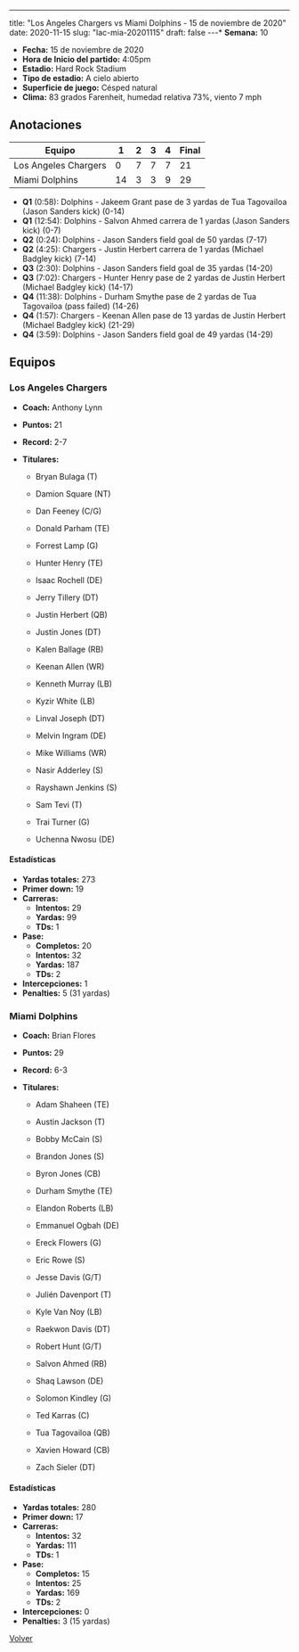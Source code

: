 ---
title: "Los Angeles Chargers vs Miami Dolphins - 15 de noviembre de 2020"
date: 2020-11-15
slug: "lac-mia-20201115"
draft: false
---* **Semana:** 10
* **Fecha:** 15 de noviembre de 2020
* **Hora de Inicio del partido:** 4:05pm
* **Estadio:** Hard Rock Stadium
* **Tipo de estadio:** A cielo abierto
* **Superficie de juego:** Césped natural
* **Clima:** 83 grados Farenheit, humedad relativa 73%, viento 7 mph




## Anotaciones
| Equipo | 1 | 2 | 3 | 4 | Final |
|--------|---|---|---|---|-------|
| Los Angeles Chargers  | 0 | 7 | 7 | 7  | 21 |
| Miami Dolphins  | 14 | 3 | 3 | 9  | 29 |
* **Q1** (0:58): Dolphins - Jakeem Grant pase de 3 yardas de Tua Tagovailoa (Jason Sanders kick) (0-14)
* **Q1** (12:54): Dolphins - Salvon Ahmed carrera de 1 yardas (Jason Sanders kick) (0-7)
* **Q2** (0:24): Dolphins - Jason Sanders field goal de 50 yardas (7-17)
* **Q2** (4:25): Chargers - Justin Herbert carrera de 1 yardas (Michael Badgley kick) (7-14)
* **Q3** (2:30): Dolphins - Jason Sanders field goal de 35 yardas (14-20)
* **Q3** (7:02): Chargers - Hunter Henry pase de 2 yardas de Justin Herbert (Michael Badgley kick) (14-17)
* **Q4** (11:38): Dolphins - Durham Smythe pase de 2 yardas de Tua Tagovailoa (pass failed) (14-26)
* **Q4** (1:57): Chargers - Keenan Allen pase de 13 yardas de Justin Herbert (Michael Badgley kick) (21-29)
* **Q4** (3:59): Dolphins - Jason Sanders field goal de 49 yardas (14-29)


## Equipos


### Los Angeles Chargers
* **Coach:** Anthony Lynn
* **Puntos:** 21
* **Record:** 2-7
* **Titulares:** 

  * Bryan Bulaga (T) 

  * Damion Square (NT) 

  * Dan Feeney (C/G) 

  * Donald Parham (TE) 

  * Forrest Lamp (G) 

  * Hunter Henry (TE) 

  * Isaac Rochell (DE) 

  * Jerry Tillery (DT) 

  * Justin Herbert (QB) 

  * Justin Jones (DT) 

  * Kalen Ballage (RB) 

  * Keenan Allen (WR) 

  * Kenneth Murray (LB) 

  * Kyzir White (LB) 

  * Linval Joseph (DT) 

  * Melvin Ingram (DE) 

  * Mike Williams (WR) 

  * Nasir Adderley (S) 

  * Rayshawn Jenkins (S) 

  * Sam Tevi (T) 

  * Trai Turner (G) 

  * Uchenna Nwosu (DE) 

#### Estadísticas
* **Yardas totales:** 273
* **Primer down:** 19
* **Carreras:**
  * **Intentos:** 29
  * **Yardas:** 99
  * **TDs:** 1
* **Pase:**
  * **Completos:** 20
  * **Intentos:** 32
  * **Yardas:** 187
  * **TDs:** 2
* **Intercepciones:** 1
* **Penalties:** 5 (31 yardas)

### Miami Dolphins
* **Coach:** Brian Flores
* **Puntos:** 29
* **Record:** 6-3
* **Titulares:** 

  * Adam Shaheen (TE) 

  * Austin Jackson (T) 

  * Bobby McCain (S) 

  * Brandon Jones (S) 

  * Byron Jones (CB) 

  * Durham Smythe (TE) 

  * Elandon Roberts (LB) 

  * Emmanuel Ogbah (DE) 

  * Ereck Flowers (G) 

  * Eric Rowe (S) 

  * Jesse Davis (G/T) 

  * Julién Davenport (T) 

  * Kyle Van Noy (LB) 

  * Raekwon Davis (DT) 

  * Robert Hunt (G/T) 

  * Salvon Ahmed (RB) 

  * Shaq Lawson (DE) 

  * Solomon Kindley (G) 

  * Ted Karras (C) 

  * Tua Tagovailoa (QB) 

  * Xavien Howard (CB) 

  * Zach Sieler (DT) 

#### Estadísticas
* **Yardas totales:** 280
* **Primer down:** 17
* **Carreras:**
  * **Intentos:** 32
  * **Yardas:** 111
  * **TDs:** 1
* **Pase:**
  * **Completos:** 15
  * **Intentos:** 25
  * **Yardas:** 169
  * **TDs:** 2
* **Intercepciones:** 0
* **Penalties:** 3 (15 yardas)


[Volver](/historia/2020)
